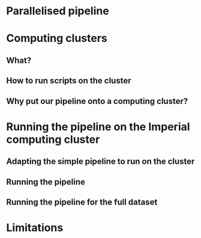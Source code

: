 
Parallelised pipeline
=====================

# Computing clusters

## What?

## How to run scripts on the cluster

## Why put our pipeline onto a computing cluster?

# Running the pipeline on the Imperial computing cluster

## Adapting the simple pipeline to run on the cluster

## Running the pipeline

## Running the pipeline for the full dataset

# Limitations
